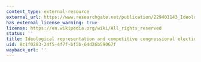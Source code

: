 ```yaml
---
content_type: external-resource
external_url: https://www.researchgate.net/publication/229401143_Ideological_Representation_and_Competitive_Congressional_Elections
has_external_license_warning: true
license: https://en.wikipedia.org/wiki/All_rights_reserved
status: ''
title: Ideological representation and competitive congressional elections
uid: 8c1f0203-24f5-4f7f-bf5b-64d26b59067f
wayback_url: ''
---
```


